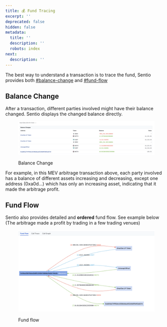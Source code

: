 ```yaml
---
title: 💰 Fund Tracing
excerpt: ''
deprecated: false
hidden: false
metadata:
  title: ''
  description: ''
  robots: index
next:
  description: ''
---
```

The best way to understand a transaction is to trace the fund, Sentio provides both [#balance-change](fund-tracing#balance-change "mention") and [#fund-flow](fund-tracing#fund-flow "mention")

## Balance Change

After a transaction, different parties involved might have their balance changed. Sentio displays the changed balance directly.

<figure>
  <img src="https://raw.githubusercontent.com/sentioxyz/docs/main/.gitbook/assets/image (22).png" alt="" />
  <figcaption>
    <p>Balance Change</p>
  </figcaption>
</figure>

For example, in this MEV arbitrage transaction above, each party involved has a balance of different assets increasing and decreasing, except one address (0xa0d...) which has only an increasing asset, indicating that it made the arbitrage profit.

## Fund Flow

Sentio also provides detailed and **ordered** fund flow. See example below (The arbitrage made a profit by trading in a few trading venues)

<figure>
  <img src="https://raw.githubusercontent.com/sentioxyz/docs/main/.gitbook/assets/image (17).png" alt="" />
  <figcaption>
    <p>Fund flow</p>
  </figcaption>
</figure>